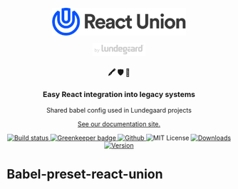 <p align="center">
  <a href="https://react-union.org">
    <img alt="React Union" src="https://github.com/lundegaard/react-union/raw/master/logo.svg" width="300" />
  </a>
</p>

<p align="center">
  <a href="https://lundegaard.eu">
    <img alt="by Lundegaard" src="https://github.com/lundegaard/react-union/raw/master/by-lundegaard.png" width="120" />
  </a>
</p>

<h3 align="center">
🖍️ 🛡  🚀
</h3>

<h3 align="center">
Easy React integration into legacy systems 
</h3>

<p align="center">
Shared babel config used in Lundegaard projects
</p>

<p align="center">
<a href="https://react-union.org">See our documentation site.</a>
</p>

<p align="center">

<a href="https://travis-ci.org/lundegaard/react-union">
<img src="https://img.shields.io/travis/lundegaard/react-union/master.svg?style=flat-square" alt="Build status" />
</a>

<a href="https://greenkeeper.io/">
<img src="https://badges.greenkeeper.io/lundegaard/react-union.svg" alt="Greenkeeper badge" />
</a>

<a href="https://github.com/lundegaard/react-union">
<img src="https://flat.badgen.net/badge/-/github?icon=github&label" alt="Github" />
</a>

<img src="https://flat.badgen.net/badge/license/MIT/blue" alt="MIT License" />

<a href="https://www.npmjs.com/package/react-union">
<img src="https://flat.badgen.net/npm/dm/react-union" alt="Downloads" />
</a>

<a href="https://www.npmjs.com/package/react-union">
<img src=" https://flat.badgen.net/npm/v/react-union" alt="Version" />
</a>
</p>

# Babel-preset-react-union
